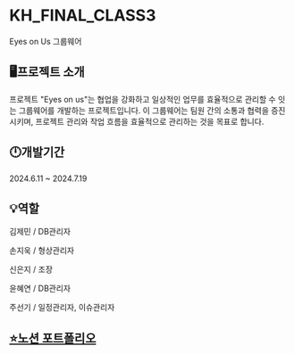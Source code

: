 # KH_FINAL_CLASS3
Eyes on Us 그룹웨어

## 🖥️프로젝트 소개
프로젝트 "Eyes on us"는 협업을 강화하고 일상적인 업무를 효율적으로 관리할 수 잇는 그룹웨어를 개발하는 프로젝트입니다.
이 그룹웨어는 팀원 간의 소통과 협력을 증진시키며, 프로젝트 관리와 작업 흐름을 효율적으로 관리하는 것을 목표로 합니다.

## 🕛개발기간
2024.6.11 ~ 2024.7.19

## 💡역할
김제민 / DB관리자


손지욱 / 형상관리자


신은지 / 조장


윤혜연 / DB관리자


주선기 / 일정관리자, 이슈관리자

## [⭐노션 포트폴리오](https://prairie-dietician-01c.notion.site/Eyes-On-Us-cb1efda2a0e448288d1ce42a76ea6ec1?pvs=41)
